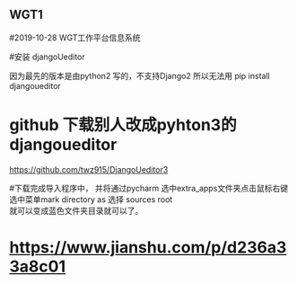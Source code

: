 ## WGT1
#2019-10-28
WGT工作平台信息系统

#安装 djangoUeditor

因为最先的版本是由python2 写的，不支持Django2
所以无法用  pip install djangoueditor 

# github 下载别人改成pyhton3的djangoueditor
https://github.com/twz915/DjangoUeditor3

#下载完成导入程序中，
并将通过pycharm 选中extra_apps文件夹点击鼠标右键选中菜单mark directory as 选择 sources root    
就可以变成蓝色文件夹目录就可以了。

# https://www.jianshu.com/p/d236a33a8c01
